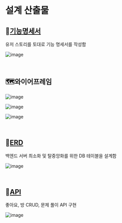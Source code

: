 # 설계 산출물

## 📑[기능명세서](https://lab.ssafy.com/s07-blockchain-nft-sub2/S07P22B108/-/blob/feature/develop/docs/설계%20산출물/기능명세서.pdf)

유저 스토리를 토대로 기능 명세서를 작성함

![image](https://user-images.githubusercontent.com/93081720/192938328-adbf0ef6-6df4-4102-be6d-e666058738b4.png)

<br>

## 🗺와이어프레임

![image](https://user-images.githubusercontent.com/93081720/192940042-7437463a-a7d1-4418-8d37-b3051458826b.png)

![image](https://user-images.githubusercontent.com/93081720/192940099-4f6e9a4b-b621-44c0-9a3b-28efe81943a2.png)

![image](https://user-images.githubusercontent.com/93081720/192940157-5979b140-0b7b-49fa-8b4b-22db6ee8aca4.png)

<br>

## 💾[ERD](https://s3.us-west-2.amazonaws.com/secure.notion-static.com/981982d4-ddfe-41fd-a45c-6941d20af78b/Untitled.png?X-Amz-Algorithm=AWS4-HMAC-SHA256&X-Amz-Content-Sha256=UNSIGNED-PAYLOAD&X-Amz-Credential=AKIAT73L2G45EIPT3X45%2F20220929%2Fus-west-2%2Fs3%2Faws4_request&X-Amz-Date=20220929T043406Z&X-Amz-Expires=86400&X-Amz-Signature=0723c4bb4d1bafde91e4f219a34ad31995386ac1341f0e0119470e3ed957d389&X-Amz-SignedHeaders=host&response-content-disposition=filename%20%3D%22Untitled.png%22&x-id=GetObject)

백엔드 서버 최소화 및 탈중앙화를 위한 DB 테이블을 설계함

![image](https://user-images.githubusercontent.com/93081720/192464139-1bd70517-9de6-408f-8637-29c72b8eeff3.png)

<br>

## 📡[API](https://lab.ssafy.com/s07-blockchain-nft-sub2/S07P22B108/-/blob/feature/develop/docs/설계%20산출물/API%20DOC.pdf)

좋아요, 방 CRUD, 문제 풀이 API 구현

![image](https://user-images.githubusercontent.com/93081720/192938701-9080701c-b14a-4e03-8ab3-c4704ef1d909.png)

<br>